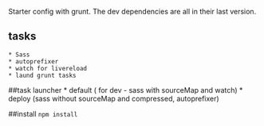 Starter config with grunt. The dev dependencies are all in their last version.

## tasks
    * Sass
    * autoprefixer
    * watch for livereload
    * laund grunt tasks

##task launcher
    * default ( for dev - sass with sourceMap and watch)
    * deploy (sass without sourceMap and compressed, autoprefixer)

##install
`npm install`
